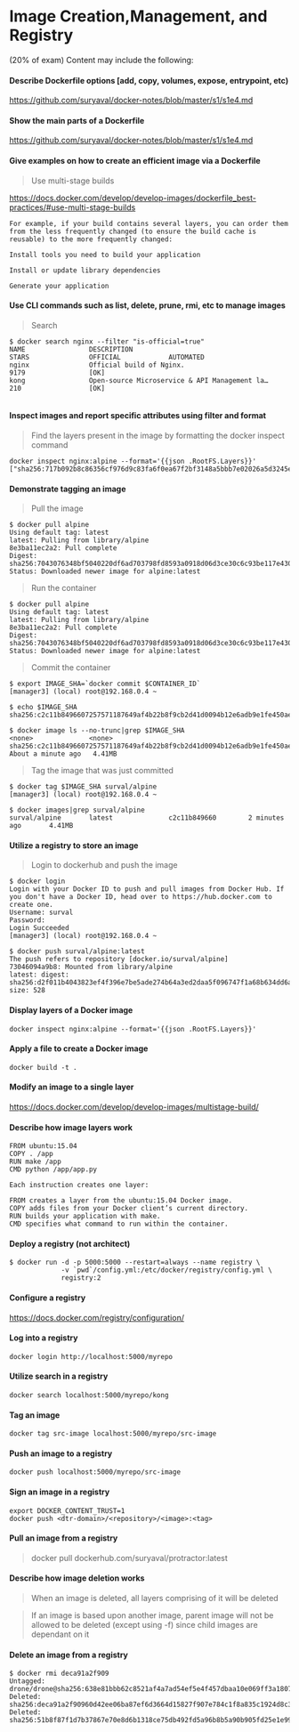 # ​Image​ ​Creation,​ ​Management,​ ​and​ ​Registry​
(20%​ ​of​ ​exam) Content may include the following:

#### Describe Dockerfile options [add, copy, volumes, expose, entrypoint, etc)
https://github.com/suryaval/docker-notes/blob/master/s1/s1e4.md

#### Show the main parts of a Dockerfile

https://github.com/suryaval/docker-notes/blob/master/s1/s1e4.md

#### Give examples on how to create an efficient image via a Dockerfile
>   Use multi-stage builds

https://docs.docker.com/develop/develop-images/dockerfile_best-practices/#use-multi-stage-builds

```
For example, if your build contains several layers, you can order them from the less frequently changed (to ensure the build cache is reusable) to the more frequently changed:

Install tools you need to build your application

Install or update library dependencies

Generate your application
```

#### Use CLI commands such as list, delete, prune, rmi, etc to manage images
>   Search
```
$ docker search nginx --filter "is-official=true"
NAME                DESCRIPTION                                     STARS               OFFICIAL            AUTOMATED
nginx               Official build of Nginx.                        9179                [OK]
kong                Open-source Microservice & API Management la…   210                 [OK]


```

#### Inspect images and report specific attributes using filter and format

>   Find the layers present in the image by formatting the docker inspect command

```
docker inspect nginx:alpine --format='{{json .RootFS.Layers}}'
["sha256:717b092b8c86356cf976d9c83fa6f0ea67f2bf3148a5bbb7e02026a5d3245e68","sha256:692d855fb28ef134014a1c75b07cdfc26ff919a1194ba1176d1d2d4a095a9865","sha256:1585039add0af6ccc446f727942bea65851ba3a17c428eb1e8753ee30868a667","sha256:ecbc53aebc2747bcf0f7b01a20b0d7a17552f274b0e61a70b5e6aff9d06addd4"]
```

#### Demonstrate tagging an image

>   Pull the image
```
$ docker pull alpine
Using default tag: latest
latest: Pulling from library/alpine
8e3ba11ec2a2: Pull complete
Digest: sha256:7043076348bf5040220df6ad703798fd8593a0918d06d3ce30c6c93be117e430
Status: Downloaded newer image for alpine:latest
```

>   Run the container
```
$ docker pull alpine
Using default tag: latest
latest: Pulling from library/alpine
8e3ba11ec2a2: Pull complete
Digest: sha256:7043076348bf5040220df6ad703798fd8593a0918d06d3ce30c6c93be117e430
Status: Downloaded newer image for alpine:latest
```

>   Commit the container
```
$ export IMAGE_SHA=`docker commit $CONTAINER_ID`
[manager3] (local) root@192.168.0.4 ~

$ echo $IMAGE_SHA
sha256:c2c11b8496607257571187649af4b22b8f9cb2d41d0094b12e6adb9e1fe450ae

$ docker image ls --no-trunc|grep $IMAGE_SHA
<none>              <none>              sha256:c2c11b8496607257571187649af4b22b8f9cb2d41d0094b12e6adb9e1fe450ae   About a minute ago   4.41MB
```

>   Tag the image that was just committed

```
$ docker tag $IMAGE_SHA surval/alpine
[manager3] (local) root@192.168.0.4 ~

$ docker images|grep surval/alpine
surval/alpine       latest              c2c11b849660        2 minutes ago       4.41MB
```

#### Utilize a registry to store an image

>   Login to dockerhub and push the image

```
$ docker login
Login with your Docker ID to push and pull images from Docker Hub. If you don't have a Docker ID, head over to https://hub.docker.com to create one.
Username: surval
Password:
Login Succeeded
[manager3] (local) root@192.168.0.4 ~

$ docker push surval/alpine:latest
The push refers to repository [docker.io/surval/alpine]
73046094a9b8: Mounted from library/alpine
latest: digest: sha256:d2f011b4043823ef4f396e7be5ade274b64a3ed2daa5f096747f1a68b634dd6a size: 528
```

#### Display layers of a Docker image

`docker inspect nginx:alpine --format='{{json .RootFS.Layers}}'`

#### Apply a file to create a Docker image

`docker build -t .`

#### Modify an image to a single layer

https://docs.docker.com/develop/develop-images/multistage-build/

#### Describe how image layers work

```
FROM ubuntu:15.04
COPY . /app
RUN make /app
CMD python /app/app.py

Each instruction creates one layer:

FROM creates a layer from the ubuntu:15.04 Docker image.
COPY adds files from your Docker client’s current directory.
RUN builds your application with make.
CMD specifies what command to run within the container.
```

#### Deploy a registry (not architect)

```
$ docker run -d -p 5000:5000 --restart=always --name registry \
             -v `pwd`/config.yml:/etc/docker/registry/config.yml \
             registry:2
```
#### Configure a registry

https://docs.docker.com/registry/configuration/

#### Log into a registry

`docker login http://localhost:5000/myrepo`

#### Utilize search in a registry

`docker search localhost:5000/myrepo/kong`

#### Tag an image

`docker tag src-image localhost:5000/myrepo/src-image`

#### Push an image to a registry

`docker push localhost:5000/myrepo/src-image`

#### Sign an image in a registry

```
export DOCKER_CONTENT_TRUST=1
docker push <dtr-domain>/<repository>/<image>:<tag>
```

#### Pull an image from a registry
>   docker pull dockerhub.com/suryaval/protractor:latest

#### Describe how image deletion works
>   When an image is deleted, all layers comprising of it will be deleted

>   If an image is based upon another image, parent image will not be allowed to be deleted (except using -f) since child images are dependant on it

#### Delete an image from a registry
```
$ docker rmi deca91a2f909
Untagged: drone/drone@sha256:638e81bbb62c8521af4a7ad54ef5e4f457dbaa10e069ff3a180702d94be0a176
Deleted: sha256:deca91a2f90960d42ee06ba87ef6d3664d15827f907e784c1f8a835c1924d8c3
Deleted: sha256:51b8f87f1d7b37867e70e8d6b1318ce75db492fd5a96b8b5a90b905fd25e1e99
```
